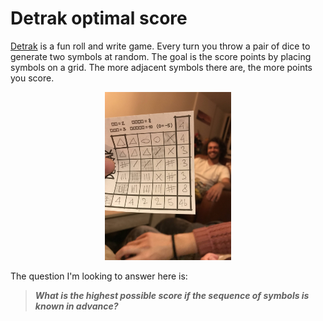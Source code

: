 # Detrak optimal score

[Detrak](https://www.philibertnet.com/en/gigamic/73968-detrak-3421271117919.html) is a fun roll and write game. Every turn you throw a pair of dice to generate two symbols at random. The goal is the score points by placing symbols on a grid. The more adjacent symbols there are, the more points you score.

<div align="center">
    <img width="40%" src="46.jpg" />
</div>

The question I'm looking to answer here is:

> ***What is the highest possible score if the sequence of symbols is known in advance?***
